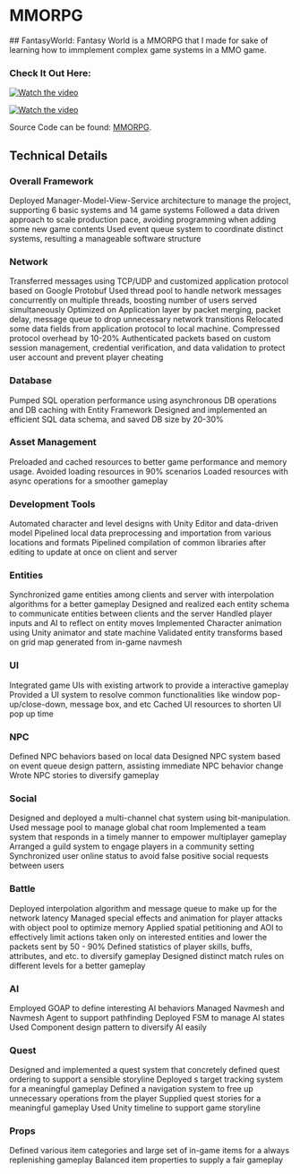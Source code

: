# MMORPG
<div id = "Top"> </div>
## FantasyWorld:
Fantasy World is a MMORPG that I made for sake of learning how to immplement complex game systems in a MMO game.

### Check It Out Here:

[![Watch the video](/Img/FantasyWorld1.jpg)](https://youtu.be/zCu0-mWWpvc)

[![Watch the video](/Img/FantasyWorld2.jpg)](https://youtu.be/EdqBH6APfkg)

Source Code can be found: [MMORPG](/PersonalProjects/MMORPG/).

## Technical Details
### Overall Framework
Deployed Manager-Model-View-Service architecture to manage the project, supporting 6 basic systems and 14 game systems
Followed a data driven approach to scale production pace, avoiding programming when adding some new game contents
Used event queue system to coordinate distinct systems, resulting a manageable software structure
### Network
Transferred messages using TCP/UDP and customized application protocol based on Google Protobuf
Used thread pool to handle network messages concurrently on multiple threads, boosting number of users served simultaneously
Optimized on Application layer by packet merging, packet delay, message queue to drop unnecessary network transitions
Relocated some data fields from application protocol to local machine. Compressed protocol overhead by 10-20%
Authenticated packets based on custom session management,  credential verification, and data validation to protect user account and prevent player cheating
### Database
Pumped SQL operation performance using asynchronous DB operations and DB caching with Entity Framework
Designed and implemented an efficient SQL data schema, and saved DB size by 20-30%
### Asset Management
Preloaded and cached resources to better game performance and memory usage. Avoided loading resources in 90% scenarios
Loaded resources with async operations for a smoother gameplay
### Development Tools
Automated character and level designs with Unity Editor and data-driven model
Pipelined local data preprocessing and importation from various locations and formats
Pipelined compilation of common libraries after editing to update at once on client and server
### Entities
Synchronized game entities among clients and server with interpolation algorithms for a better gameplay
Designed and realized each entity schema to communicate entities between clients and the server
Handled player inputs and AI to reflect on entity moves
Implemented Character animation using Unity animator and state machine
Validated entity transforms based on grid map generated from in-game navmesh
### UI
Integrated game UIs with existing artwork to provide a interactive gameplay
Provided a UI system to resolve common functionalities like window pop-up/close-down, message box, and etc
Cached UI resources to shorten UI pop up time
### NPC
Defined NPC behaviors based on local data
Designed NPC system based on event queue design pattern, assisting immediate NPC behavior change
Wrote NPC stories to diversify gameplay
### Social
Designed and deployed a multi-channel chat system using bit-manipulation. Used message pool to manage global chat room
Implemented a team system that responds in a timely manner to empower multiplayer gameplay
Arranged a guild system to engage players in a community setting
Synchronized user online status to avoid false positive social requests between users
### Battle
Deployed interpolation algorithm and message queue to make up for the network latency
Managed special effects and animation for player attacks with object pool to optimize memory
Applied spatial petitioning and AOI to effectively limit actions taken only on interested entities and lower the packets sent by 50 - 90%
Defined statistics of player skills, buffs, attributes, and etc. to diversify gameplay
Designed distinct match rules on different levels for a better gameplay
### AI
Employed GOAP to define interesting AI behaviors
Managed Navmesh and Navmesh Agent to support pathfinding
Deployed FSM to manage AI states
Used Component design pattern to diversify AI easily
### Quest
Designed and implemented a quest system that concretely defined quest ordering to support a sensible storyline
Deployed s target tracking system for a meaningful gameplay
Defined a navigation system to free up unnecessary operations from the player
Supplied quest stories for a meaningful gameplay
Used Unity timeline to support game storyline
### Props
Defined various item categories and large set of in-game items for a always replenishing gameplay
Balanced item properties to supply a fair gameplay
